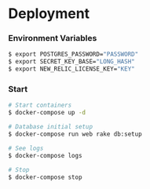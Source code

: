 # Deployment

### Environment Variables

```sh
$ export POSTGRES_PASSWORD="PASSWORD"
$ export SECRET_KEY_BASE="LONG_HASH"
$ export NEW_RELIC_LICENSE_KEY="KEY"
```

### Start

```sh
# Start containers
$ docker-compose up -d

# Database initial setup
$ docker-compose run web rake db:setup

# See logs
$ docker-compose logs

# Stop
$ docker-compose stop
```
